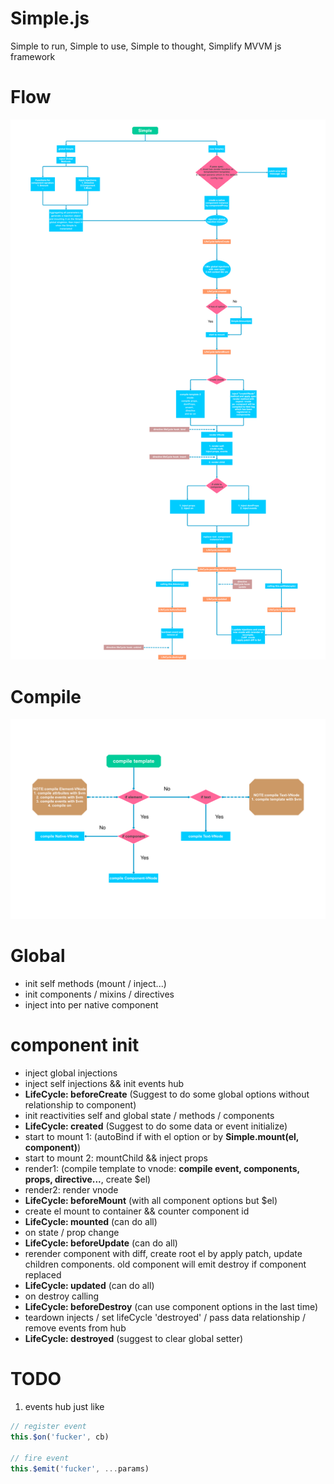 # Simple.js
Simple to run, Simple to use, Simple to thought, Simplify MVVM js framework 

# Flow
![avatar](./starter/flow.png)

# Compile
![avatar](./starter/compile.png)
# Global

* init self methods (mount / inject...)
* init components / mixins / directives
* inject into per native component

# component init

* inject global injections 
* inject self injections && init events hub  
* **LifeCycle: beforeCreate** (Suggest to do some global options without relationship to component)
* init reactivities self and global state / methods / components  
* **LifeCycle: created** (Suggest to do some data or event initialize)
* start to mount 1: (autoBind if with el option or by **Simple.mount(el, component)**) 
* start to mount 2: mountChild && inject props 
* render1: (compile template to vnode: **compile event, components, props, directive...**, create $el)
* render2: render vnode
* **LifeCycle: beforeMount** (with all component options but $el)
* create el mount to container && counter component id
* **LifeCycle: mounted** (can do all)
* on state / prop change 
* **LifeCycle: beforeUpdate** (can do all)
* rerender component with diff, create root el by apply patch, update children components. old component will emit destroy if component replaced 
* **LifeCycle: updated** (can do all)
* on destroy calling
* **LifeCycle: beforeDestroy** (can use component options in the last time)
* teardown injects / set lifeCycle 'destroyed' / pass data relationship / remove events from hub
* **LifeCycle: destroyed** (suggest to clear global setter)

# TODO

1. events hub just like

```javascript
// register event
this.$on('fucker', cb)

// fire event
this.$emit('fucker', ...params)
```
